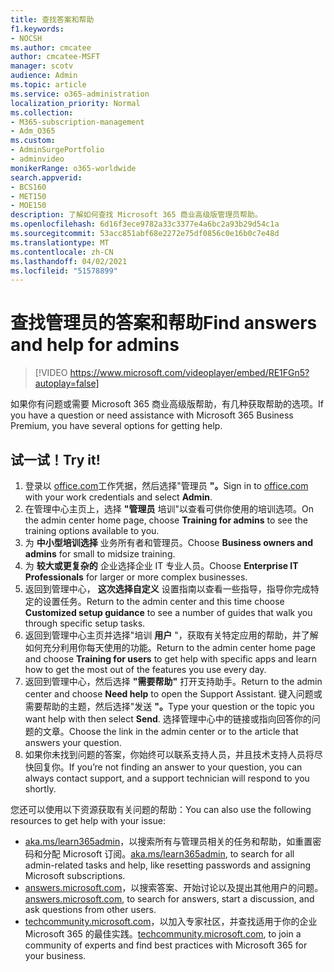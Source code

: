 ```yaml
---
title: 查找答案和帮助
f1.keywords:
- NOCSH
ms.author: cmcatee
author: cmcatee-MSFT
manager: scotv
audience: Admin
ms.topic: article
ms.service: o365-administration
localization_priority: Normal
ms.collection:
- M365-subscription-management
- Adm_O365
ms.custom:
- AdminSurgePortfolio
- adminvideo
monikerRange: o365-worldwide
search.appverid:
- BCS160
- MET150
- MOE150
description: 了解如何查找 Microsoft 365 商业高级版管理员帮助。
ms.openlocfilehash: 6d16f3ece9782a33c3377e4a6bc2a93b29d54c1a
ms.sourcegitcommit: 53acc851abf68e2272e75df0856c0e16b0c7e48d
ms.translationtype: MT
ms.contentlocale: zh-CN
ms.lasthandoff: 04/02/2021
ms.locfileid: "51578899"
---
```

# <a name="find-answers-and-help-for-admins"></a><span data-ttu-id="92be0-103">查找管理员的答案和帮助</span><span class="sxs-lookup"><span data-stu-id="92be0-103">Find answers and help for admins</span></span>

> [!VIDEO https://www.microsoft.com/videoplayer/embed/RE1FGn5?autoplay=false]

<span data-ttu-id="92be0-104">如果你有问题或需要 Microsoft 365 商业高级版帮助，有几种获取帮助的选项。</span><span class="sxs-lookup"><span data-stu-id="92be0-104">If you have a question or need assistance with Microsoft 365 Business Premium, you have several options for getting help.</span></span>

## <a name="try-it"></a><span data-ttu-id="92be0-105">试一试！</span><span class="sxs-lookup"><span data-stu-id="92be0-105">Try it!</span></span>

1. <span data-ttu-id="92be0-106">登录以 [office.com](https://office.com)工作凭据，然后选择"管理员 **"。**</span><span class="sxs-lookup"><span data-stu-id="92be0-106">Sign in to [office.com](https://office.com) with your work credentials and select **Admin**.</span></span>
1. <span data-ttu-id="92be0-107">在管理中心主页上，选择 **"管理员** 培训"以查看可供你使用的培训选项。</span><span class="sxs-lookup"><span data-stu-id="92be0-107">On the admin center home page, choose **Training for admins** to see the training options available to you.</span></span>
1. <span data-ttu-id="92be0-108">为 **中小型培训选择** 业务所有者和管理员。</span><span class="sxs-lookup"><span data-stu-id="92be0-108">Choose **Business owners and admins** for small to midsize training.</span></span>
1. <span data-ttu-id="92be0-109">为 **较大或更复杂的** 企业选择企业 IT 专业人员。</span><span class="sxs-lookup"><span data-stu-id="92be0-109">Choose **Enterprise IT Professionals** for larger or more complex businesses.</span></span>
1. <span data-ttu-id="92be0-110">返回到管理中心， **这次选择自定义** 设置指南以查看一些指导，指导你完成特定的设置任务。</span><span class="sxs-lookup"><span data-stu-id="92be0-110">Return to the admin center and this time choose **Customized setup guidance** to see a number of guides that walk you through specific setup tasks.</span></span>
1. <span data-ttu-id="92be0-111">返回到管理中心主页并选择"培训 **用户** "，获取有关特定应用的帮助，并了解如何充分利用你每天使用的功能。</span><span class="sxs-lookup"><span data-stu-id="92be0-111">Return to the admin center home page and choose **Training for users** to get help with specific apps and learn how to get the most out of the features you use every day.</span></span>
1. <span data-ttu-id="92be0-112">返回到管理中心，然后选择 **"需要帮助"** 打开支持助手。</span><span class="sxs-lookup"><span data-stu-id="92be0-112">Return to the admin center and choose **Need help** to open the Support Assistant.</span></span> <span data-ttu-id="92be0-113">键入问题或需要帮助的主题，然后选择"发送 **"。**</span><span class="sxs-lookup"><span data-stu-id="92be0-113">Type your question or the topic you want help with then select **Send**.</span></span> <span data-ttu-id="92be0-114">选择管理中心中的链接或指向回答你的问题的文章。</span><span class="sxs-lookup"><span data-stu-id="92be0-114">Choose the link in the admin center or to the article that answers your question.</span></span>
1. <span data-ttu-id="92be0-115">如果你未找到问题的答案，你始终可以联系支持人员，并且技术支持人员将尽快回复你。</span><span class="sxs-lookup"><span data-stu-id="92be0-115">If you’re not finding an answer to your question, you can always contact support, and a support technician will respond to you shortly.</span></span>

<span data-ttu-id="92be0-116">您还可以使用以下资源获取有关问题的帮助：</span><span class="sxs-lookup"><span data-stu-id="92be0-116">You can also use the following resources to get help with your issue:</span></span>

- <span data-ttu-id="92be0-117">[aka.ms/learn365admin](../admin/index.yml)，以搜索所有与管理员相关的任务和帮助，如重置密码和分配 Microsoft 订阅。</span><span class="sxs-lookup"><span data-stu-id="92be0-117">[aka.ms/learn365admin](../admin/index.yml), to search for all admin-related tasks and help, like resetting passwords and assigning Microsoft subscriptions.</span></span>
- <span data-ttu-id="92be0-118">[answers.microsoft.com](https://answers.microsoft.com)，以搜索答案、开始讨论以及提出其他用户的问题。</span><span class="sxs-lookup"><span data-stu-id="92be0-118">[answers.microsoft.com](https://answers.microsoft.com), to search for answers, start a discussion, and ask questions from other users.</span></span>
- <span data-ttu-id="92be0-119">[techcommunity.microsoft.com](https://techcommunity.microsoft.com)，以加入专家社区，并查找适用于你的企业 Microsoft 365 的最佳实践。</span><span class="sxs-lookup"><span data-stu-id="92be0-119">[techcommunity.microsoft.com](https://techcommunity.microsoft.com), to join a community of experts and find best practices with Microsoft 365 for your business.</span></span>